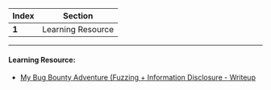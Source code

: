 Index | Section
---   | ---
**1** | Learning Resource

---

#### Learning Resource:

* [My Bug Bounty Adventure (Fuzzing + Information Disclosure - Writeup](https://hcibo.medium.com/my-bug-bounty-adventure-1-b060b5bb1b2e)
